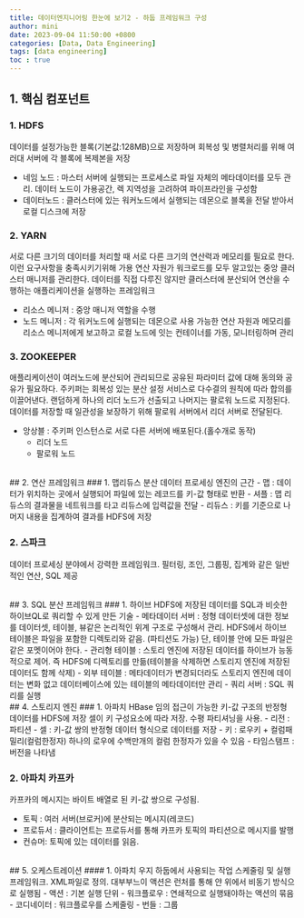 ```yaml
---
title: 데이터엔지니어링 한눈에 보기2 - 하둡 프레임워크 구성
author: mini
date: 2023-09-04 11:50:00 +0800
categories: [Data, Data Engineering]
tags: [data engineering]
toc : true
---
```



## 1. 핵심 컴포넌트
### 1. HDFS
데이터를 설정가능한 블록(기본값:128MB)으로 저장하며 회복성 및 병렬처리를 위해 여러대 서버에 각 블록에 복제본을 저장

 - 네임 노드 : 마스터 서버에 실행되는 프로세스로 파일 자체의 메타데이터를 모두 관리.
 데이터 노드이 가용공간, 렉 지역성을 고려하여 파이프라인을 구성함
 -  데이터노드 : 클러스터에 있는 워커노드에서 실행되는 데몬으로 블록을 전달 받아서 로컬 디스크에 저장

### 2. YARN
서로 다른 크기의 데이터를 처리할 때 서로 다른 크기의 연산력과 메모리를 필요로 한다. 이런 요구사항을 충족시키기위해 가용 연산 자원가 워크로드를 모두 알고있는 중앙 클러스터 매니저를 관리한다.
 데이터를 직접 다루진 않지만 클러스터에 분산되어 연산을 수행하는 애플리케이션을 실행하는 프레임워크
- 리소스 메니저 : 중앙 매니저 역할을 수행
- 노드 메니저 : 각 워커노드에 실행되는 데몬으로 사용 가능한 연산 자원과 메모리를 리소스 메니저에게 보고하고 로컬 노드에 잇는 컨테이너를 가동, 모니터링하며 관리


### 3. ZOOKEEPER
애플리케이션이 여러노드에 분산되어 관리되므로 공유된 파라미터 값에 대해 동의와 공유가 필요하다. 주키퍼는 회복성 있는 분산 설정 서비스로 다수결의 원칙에 따라 합의를 이끌어낸다.
 랜덤하게 하나의 리더 노드가 선출되고 나머지는 팔로워 노드로 지정된다. 데이터를 저장할 때 일관성을 보장하기 위해 팔로워 서버에서 리더 서버로 전달된다.
 - 앙상블 : 주키퍼 인스턴스로 서로 다른 서버에 배포된다.(홀수개로 동작)
    - 리더 노드
    - 팔로워 노드


<br/>
## 2. 연산 프레임워크
### 1. 맵리듀스
분산 데이터 프로세싱 엔진의 근간
 - 맵 : 데이터가 위치하는 곳에서 실행되어 파일에 있는 레코드를 키-값 형태로 반환
 - 셔플 : 맵 리듀스의 결과물을 네트워크를 타고 리듀스에 입력값을 전달
 - 리듀스 :  키를 기준으로 나머지 내용을 집계하여 결과를 HDFS에 저장

### 2. 스파크
 데이터 프로세싱 분야에서 강력한 프레임워크.
 필터링, 조인, 그룹핑, 집계와 같은 일반적인 연산, SQL  제공

<br/>
## 3. SQL 분산 프레임워크
### 1. 하이브
HDFS에 저장된 데이터를 SQL과 비슷한 하이브QL로 쿼리할 수 있게 만든 기술
- 메타데이터 서버 :  정형 데이터셋에 대한 정보를 데이터셋, 테이블, 뷰같은 논리적인 위계 구조로 구성해서 관리.  HDFS에서 하이브 테이블은 파일을 포함한 디렉토리와 같음. (파티션도 가능) 단, 테이블 안에 모든 파일은 같은 포멧이어야 한다.
  - 관리형 테이블 : 스토리 엔진에 저장된 데이터를 하이브가 능동적으로 제어. 즉 HDFS에 디렉토리를 만듦(테이블을 삭제하면 스토리지 엔진에 저장된 데이터도 함께 삭제)
  - 외부 테이블 : 메타데이터가 변경되더라도 스토리지 엔진에 데이터는 변화 없고 데이터베이스에 있는 테이블의 메타데이터만 관리
- 쿼리 서버 : SQL 쿼리를 실행

<br/>
## 4. 스토리지 엔진
### 1. 아파치 HBase
임의 접근이 가능한 키-값 구조의 반정형 데이터를 HDFS에 저장
셀이 키 구성요소에 따라 저장.  수평 파티셔닝을 사용.
- 리전 : 파티션
- 셀 : 키-값 쌍의 반정형 데이터 형식으로 데이터를 저장
  - 키 : 로우키 + 컬럼패밀리(컬럼한정자)
        하나의 로우에 수백만개의 컬럼 한정자가 있을 수 있음
  - 타임스탬프 : 버전을 나타냄

### 2. 아파치 카프카
카프카의 메시지는 바이트 배열로 된 키-값 쌍으로 구성됨.
- 토픽 : 여러 서버(브로커)에 분산되는 메시지(레코드)
- 프로듀서 : 클라이언트는 프로듀서를 통해 카프카 토픽의 파티션으로 메시지를 발행
- 컨슈머: 토픽에 있는 데이터를 읽음.

<br/>
## 5. 오케스트레이션
#### 1. 아파치 우지
 하둡에서 사용되는 작업 스케줄링 및 실행 프레임워크. XML파일로 정의.
 대부부느이 액션은 런처를 통해 얀 위에서 비동기 방식으로 실행됨
 - 액션 : 기본 실행 단위
 - 워크플로우 : 연쇄적으로 실행돼야하는 액션의 묶음
 - 코디네이터 : 워크플로우를 스케줄링
 - 번들 : 그룹


